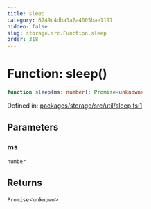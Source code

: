 ```yaml
---
title: sleep
category: 6749c4dba3a7a4005bae1197
hidden: false
slug: storage.src.Function.sleep
order: 318
---
```


# Function: sleep()

```ts
function sleep(ms: number): Promise<unknown>
```

Defined in: [packages/storage/src/util/sleep.ts:1](https://github.com/zkcloudworker/minatokens-lib/blob/main/packages/storage/src/util/sleep.ts#L1)

## Parameters

### ms

`number`

## Returns

`Promise`\<`unknown`\>

